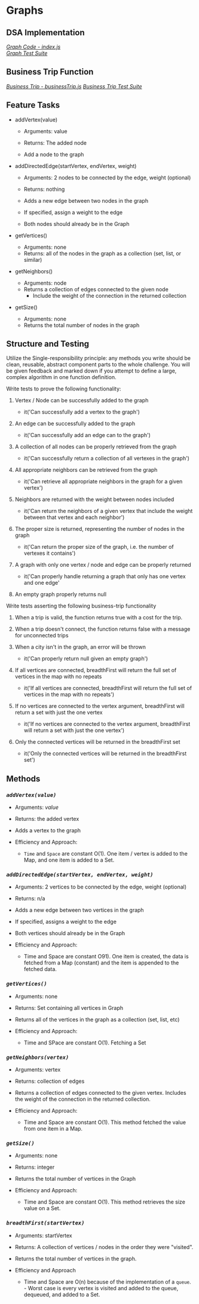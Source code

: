 # Graphs

## DSA Implementation

_[Graph Code - index.js](./Graph.js)_\
_[Graph Test Suite](./__tests__/graphs.test.js)_

## Business Trip Function

_[Business Trip - businessTrip.js](./businessTrip.js)_
_[Business Trip Test Suite](./__tests__/businessTrip.test.js)_

## Feature Tasks

- addVertex(value)
  - Arguments: value
  - Returns: The added node

  - Add a node to the graph

- addDirectedEdge(startVertex, endVertex, weight)
  - Arguments: 2 nodes to be connected by the edge, weight (optional)
  - Returns: nothing

  - Adds a new edge between two nodes in the graph
  - If specified, assign a weight to the edge

  - Both nodes should already be in the Graph

- getVertices()
  - Arguments: none
  - Returns: all of the nodes in the graph as a collection (set, list, or similar)

- getNeighbors()
  - Arguments: node
  - Returns a collection of edges connected to the given node
    - Include the weight of the connection in the returned collection

- getSize()
  - Arguments: none
  - Returns the total number of nodes in the graph

## Structure and Testing

Utilize the Single-responsibility principle: any methods you write should be clean, reusable, abstract component parts to the whole challenge. You will be given feedback and marked down if you attempt to define a large, complex algorithm in one function definition.

Write tests to prove the following functionality:

1. Vertex / Node can be successfully added to the graph
    - it('Can successfully add a vertex to the graph')

2. An edge can be successfully added to the graph
    - it('Can successfully add an edge can to the graph')

3. A collection of all nodes can be properly retrieved from the graph
    - it('Can successfully return a collection of all vertexes in the graph')

4. All appropriate neighbors can be retrieved from the graph
    - it('Can retrieve all appropriate neighbors in the graph for a given vertex')

5. Neighbors are returned with the weight between nodes included
    - it('Can return the neighbors of a given vertex that include the weight between that vertex and each neighbor')

6. The proper size is returned, representing the number of nodes in the graph
    - it('Can return the proper size of the graph, i.e. the number of vertexes it contains')

7. A graph with only one vertex / node and edge can be properly returned
    - it('Can properly handle returning a graph that only has one vertex and one edge'

8. An empty graph properly returns null

Write tests asserting the following business-trip functionality

1. When a trip is valid, the function returns true with a cost for the trip.
2. When a trip doesn't connect, the function returns false with a message for unconnected trips
3. When a city isn't in the graph, an error will be thrown
    - it('Can properly return null given an empty graph')

9. If all vertices are connected, breadthFirst will return the full set of vertices in the map with no repeats
    - it('If all vertices are connected, breadthFirst will return the full set of vertices in the map with no repeats')

10. If no vertices are connected to the vertex argument, breadthFirst will return a set with just the one vertex
    - it('If no vertices are connected to the vertex argument, breadthFirst will return a set with just the one vertex')

11. Only the connected vertices will be returned in the breadthFirst set
    - it('Only the connected vertices will be returned in the breadthFirst set')

## Methods

### _`addVertex(value)`_

- Arguments: _value_
- Returns: the added vertex

- Adds a vertex to the graph

- Efficiency and Approach:
  - `Time` and `Space` are constant O(1). One item / vertex is added to the Map, and one item is added to a Set.

### _`addDirectedEdge(startVertex, endVertex, weight)`_

- Arguments: 2 vertices to be connected by the edge, weight (optional)
- Returns: n/a

- Adds a new edge between two vertices in the graph
- If specified, assigns a weight to the edge
- Both vertices should already be in the Graph

- Efficiency and Approach:
  - Time and Space are constant O91). One item is created, the data is fetched from a Map (constant) and the item is appended to the fetched data.

### _`getVertices()`_

- Arguments: none
- Returns: Set containing all vertices in Graph

- Returns all of the vertices in the graph as a collection (set, list, etc)

- Efficiency and Approach:
  - Time and SPace are constant O(1). Fetching a Set

### _`getNeighbors(vertex)`_

- Arguments: vertex
- Returns: collection of edges

- Returns a collection of edges connected to the given vertex. Includes the weight of the connection in the returned collection.

- Efficiency and Approach:
  - Time and Space are constant O(1). This method fetched the value from one item in a Map.

### _`getSize()`_

- Arguments: none
- Returns: integer

- Returns the total number of vertices in the Graph

- Efficiency and Approach:
  - Time and Space are constant O(1). This method retrieves the size value on a Set.

### _`breadthFirst(startVertex)`_

- Arguments: startVertex
- Returns: A collection of vertices / nodes in the order they were "visited".

- Returns the total number of vertices in the graph.

- Efficiency and Approach
  - Time and Space are O(n) because of the implementation of a `queue`. - Worst case is every vertex is visited and added to the queue, dequeued, and added to a Set.
